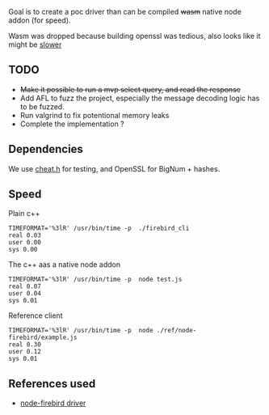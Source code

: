 Goal is to create a poc driver than can be compiled ~~wasm~~ native node addon (for speed).

Wasm was dropped because building openssl was tedious, also looks like it might be [slower](https://nickb.dev/blog/wasm-and-native-node-module-performance-comparison/)

## TODO
- ~~Make it possible to run a mvp select query, and read the response~~
- Add AFL to fuzz the project, especially the message decoding logic has to be fuzzed. 
- Run valgrind to fix potentional memory leaks
- Complete the implementation ?  

## Dependencies
We use [cheat.h](https://github.com/Tuplanolla/cheat) for testing, and OpenSSL for BigNum + hashes.

## Speed 
Plain c++
```
TIMEFORMAT='%3lR' /usr/bin/time -p  ./firebird_cli
real 0.03
user 0.00
sys 0.00
```

The c++ aas a native node addon
```
TIMEFORMAT='%3lR' /usr/bin/time -p  node test.js
real 0.07
user 0.04
sys 0.01
```

Reference client
```
TIMEFORMAT='%3lR' /usr/bin/time -p  node ./ref/node-firebird/example.js
real 0.30
user 0.12
sys 0.01
```

## References used
- [node-firebird driver](https://github.com/hgourvest/node-firebird)

